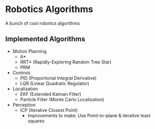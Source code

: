 # Robotics Algorithms
A bunch of cool robotics algorithms
## Implemented Algorithms
- Motion Planning
  - A*
  - RRT* (Rapidly-Exploring Random Tree Star)
  - PRM
- Controls
  - PID (Proportional Integral Derivative)
  - LQR (Linear Quadratic Regulator)
- Localization
  - EKF (Extended Kalman Filter)
  - Particle Filter (Monte Carlo Localization)
- Perception
  - ICP (Iterative Closest Point)
    - Improvements to make: Use Point-to-plane & iterative least squares
